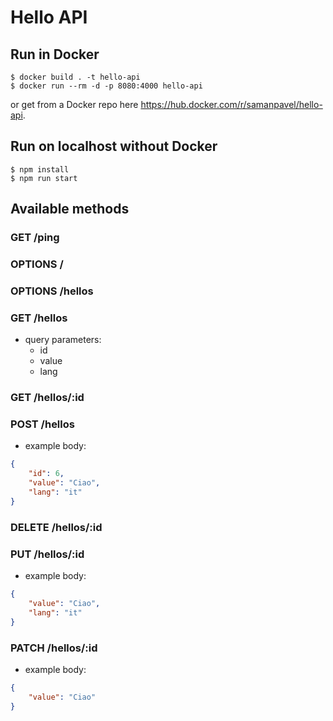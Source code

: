 # Hello API

## Run in Docker

```
$ docker build . -t hello-api
$ docker run --rm -d -p 8080:4000 hello-api
```

or get from a Docker repo here https://hub.docker.com/r/samanpavel/hello-api.

## Run on localhost without Docker

```
$ npm install
$ npm run start
```

## Available methods

### GET /ping

### OPTIONS /

### OPTIONS /hellos

### GET /hellos

- query parameters:
  - id
  - value
  - lang

### GET /hellos/:id

### POST /hellos

- example body:

```json
{
    "id": 6,
    "value": "Ciao",
    "lang": "it"
}
```

### DELETE /hellos/:id

### PUT /hellos/:id

- example body:

```json
{
    "value": "Ciao",
    "lang": "it"
}
```

### PATCH /hellos/:id

- example body:

```json
{
    "value": "Ciao"
}
```
